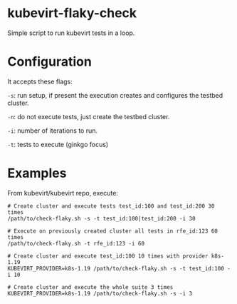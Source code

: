 # kubevirt-flaky-check

Simple script to run kubevirt tests in a loop.

# Configuration

It accepts these flags:

`-s`: run setup, if present the execution creates and configures the testbed cluster.

`-n`: do not execute tests, just create the testbed cluster.

`-i`: number of iterations to run.

`-t`: tests to execute (ginkgo focus)

# Examples

From kubevirt/kubevirt repo, execute:

```
# Create cluster and execute tests test_id:100 and test_id:200 30 times
/path/to/check-flaky.sh -s -t test_id:100|test_id:200 -i 30

# Execute on previously created cluster all tests in rfe_id:123 60 times
/path/to/check-flaky.sh -t rfe_id:123 -i 60

# Create cluster and execute test_id:100 10 times with provider k8s-1.19
KUBEVIRT_PROVIDER=k8s-1.19 /path/to/check-flaky.sh -s -t test_id:100 -i 10

# Create cluster and execute the whole suite 3 times
KUBEVIRT_PROVIDER=k8s-1.19 /path/to/check-flaky.sh -s -i 3
```
